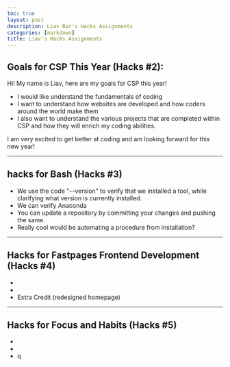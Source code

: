 ```yaml
---
toc: true
layout: post
description: Liav Bar's Hacks Assignments
categories: [markdown]
title: Liav's Hacks Assignments
---
```

## Goals for CSP This Year (Hacks #2):

Hi! My name is Liav, here are my goals for CSP this year! 

- I would like understand the fundamentals of coding 
- I want to understand how websites are developed and how coders around the world make them
- I also want to understand the various projects that are completed within CSP and how they will enrich my coding abilities.

I am very excited to get better at coding and am looking forward for this new year!

---

## hacks for Bash (Hacks #3) 
- We use the code "--version" to verify that we installed a tool, while clarifying what version is currently installed.
- We can verify Anaconda  
- You can update a repository by committing your changes and pushing the same.
- Really cool would be automating a procedure from installation?

--- 

## Hacks for Fastpages Frontend Development (Hacks #4)
- 
- 
- Extra Credit (redesigned homepage)

--- 

## Hacks for Focus and Habits (Hacks #5)
- 
- 
- q

